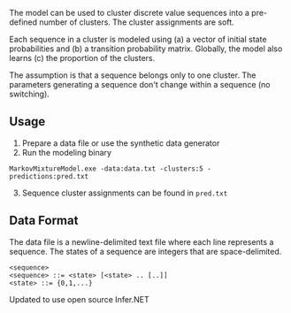 The model can be used to cluster discrete value sequences into a pre-defined number of clusters. The cluster assignments are soft.

Each sequence in a cluster is modeled using (a) a vector of initial state probabilities and (b) a transition probability matrix. Globally, the model also learns (c) the proportion of the clusters.

The assumption is that a sequence belongs only to one cluster. The parameters generating a sequence don't change within a sequence (no switching).

## Usage

1. Prepare a data file or use the synthetic data generator
2. Run the modeling binary

`MarkovMixtureModel.exe -data:data.txt -clusters:5 -predictions:pred.txt`

3. Sequence cluster assignments can be found in `pred.txt`

## Data Format
The data file is a newline-delimited text file where each line represents a sequence. The states of a sequence are integers that are space-delimited.

```
<sequence>
<sequence> ::= <state> [<state> .. [..]]
<state> ::= {0,1,...}
```

Updated to use open source Infer.NET
